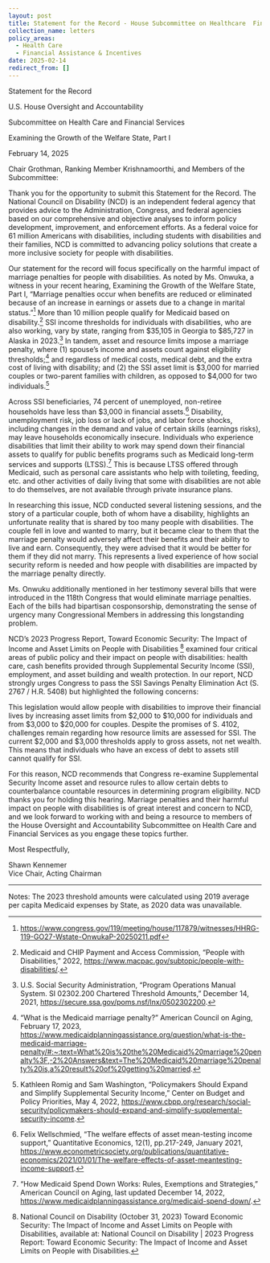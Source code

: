 ```yaml
---
layout: post
title: Statement for the Record - House Subcommittee on Healthcare  Financial Services
collection_name: letters
policy_areas:
  - Health Care
  - Financial Assistance & Incentives
date: 2025-02-14
redirect_from: []
---
```

Statement for the Record

U.S. House Oversight and Accountability 

Subcommittee on Health Care and Financial Services

Examining the Growth of the Welfare State, Part I

February 14, 2025

Chair Grothman, Ranking Member Krishnamoorthi, and Members of the Subcommittee:

Thank you for the opportunity to submit this Statement for the Record. The National Council on Disability (NCD) is an independent federal agency that provides advice to the Administration, Congress, and federal agencies based on our comprehensive and objective analyses to inform policy development, improvement, and enforcement efforts. As a federal voice for 61 million Americans with disabilities, including students with disabilities and their families, NCD is committed to advancing policy solutions that create a more inclusive society for people with disabilities. 

Our statement for the record will focus specifically on the harmful impact of marriage penalties for people with disabilities. As noted by Ms. Onwuka, a witness in your recent hearing, Examining the Growth of the Welfare State, Part I, “Marriage penalties occur when benefits are reduced or eliminated because of an increase in earnings or assets due to a change in marital status.”[^1]  More than 10 million people qualify for Medicaid based on disability.[^2]  SSI income thresholds for individuals with disabilities, who are also working, vary by state, ranging from $35,105 in Georgia to $85,727 in Alaska in 2023.[^3]  In tandem, asset and resource limits impose a marriage penalty, where (1) spouse’s income and assets count against eligibility thresholds;[^4]  and regardless of medical costs, medical debt, and the extra cost of living with disability; and (2) the SSI asset limit is $3,000 for married couples or two-parent families with children, as opposed to $4,000 for two individuals.[^5]  

Across SSI beneficiaries, 74 percent of unemployed, non-retiree households have less than $3,000 in financial assets.[^6]   Disability, unemployment risk, job loss or lack of jobs, and labor force shocks, including changes in the demand and value of certain skills (earnings risks), may leave households economically insecure. Individuals who experience disabilities that limit their ability to work may spend down their financial assets to qualify for public benefits programs such as Medicaid long-term services and supports (LTSS).[^7]  This is because LTSS offered through Medicaid, such as personal care assistants who help with toileting, feeding, etc. and other activities of daily living that some with disabilities are not able to do themselves, are not available through private insurance plans. 

In researching this issue, NCD conducted several listening sessions, and the story of a particular couple, both of whom have a disability, highlights an unfortunate reality that is shared by too many people with disabilities. The couple fell in love and wanted to marry, but it became clear to them that the marriage penalty would adversely affect their benefits and their ability to live and earn. Consequently, they were advised that it would be better for them if they did not marry. This represents a lived experience of how social security reform is needed and how people with disabilities are impacted by the marriage penalty directly.

Ms. Onwuku additionally mentioned in her testimony several bills that were introduced in the 118th Congress that would eliminate marriage penalties. Each of the bills had bipartisan cosponsorship, demonstrating the sense of urgency many Congressional Members in addressing this longstanding problem. 

NCD’s 2023 Progress Report, Toward Economic Security: The Impact of Income and Asset Limits on People with Disabilities [^8]  examined four critical areas of public policy and their impact on people with disabilities: health care, cash benefits provided through Supplemental Security Income (SSI), employment, and asset building and wealth protection. In our report, NCD strongly urges Congress to pass the SSI Savings Penalty Elimination Act (S. 2767 / H.R. 5408) but highlighted the following concerns:

This legislation would allow people with disabilities to improve their financial lives by increasing asset limits from $2,000 to $10,000 for individuals and from $3,000 to $20,000 for couples. Despite the promises of S. 4102, challenges remain regarding how resource limits are assessed for SSI. The current $2,000 and $3,000 thresholds apply to gross assets, not net wealth. This means that individuals who have an excess of debt to assets still cannot qualify for SSI.

For this reason, NCD recommends that Congress re-examine Supplemental Security Income asset and resource rules to allow certain debts to counterbalance countable resources in determining program eligibility. NCD thanks you for holding this hearing. Marriage penalties and their harmful impact on people with disabilities is of great interest and concern to NCD, and we look forward to working with and being a resource to members of the House Oversight and Accountability Subcommittee on Health Care and Financial Services as you engage these topics further.

Most Respectfully,

Shawn Kennemer\
Vice Chair, Acting Chairman

---------------




[^1]: https://www.congress.gov/119/meeting/house/117879/witnesses/HHRG-119-GO27-Wstate-OnwukaP-20250211.pdf

[^2]: Medicaid and CHIP Payment and Access Commission, “People with Disabilities,” 2022, https://www.macpac.gov/subtopic/people-with-disabilities/. 

[^3]:  U.S. Social Security Administration, “Program Operations Manual System. SI 02302.200 Chartered Threshold Amounts,” December 14, 2021, https://secure.ssa.gov/poms.nsf/lnx/0502302200. 

Notes: The 2023 threshold amounts were calculated using 2019 average per capita Medicaid expenses by State, as 2020 data was unavailable.


[^4]:  “What is the Medicaid marriage penalty?” American Council on Aging, February 17, 2023, https://www.medicaidplanningassistance.org/question/what-is-the-medicaid-marriage-penalty/#:~:text=What%20is%20the%20Medicaid%20marriage%20penalty%3F,-2%20Answers&text=The%20Medicaid%20marriage%20penalty%20is,a%20result%20of%20getting%20married.

[^5]:  Kathleen Romig and Sam Washington, “Policymakers Should Expand and Simplify Supplemental Security Income,” Center on Budget and Policy Priorities, May 4, 2022, https://www.cbpp.org/research/social-security/policymakers-should-expand-and-simplify-supplemental-security-income. 

[^6]:  Felix Wellschmied, “The welfare effects of asset mean-testing income support,” Quantitative Economics, 12(1), pp.217-249, January 2021, https://www.econometricsociety.org/publications/quantitative-economics/2021/01/01/The-welfare-effects-of-asset-meantesting-income-support.

[^7]:  “How Medicaid Spend Down Works: Rules, Exemptions and Strategies,” American Council on Aging, last updated December 14, 2022, https://www.medicaidplanningassistance.org/medicaid-spend-down/.

[^8]: National Council on Disability (October 31, 2023) Toward Economic Security: The Impact of Income and Asset Limits on People with Disabilities, available at: National Council on Disability | 2023 Progress Report: Toward Economic Security: The Impact of Income and Asset Limits on People with Disabilities.
